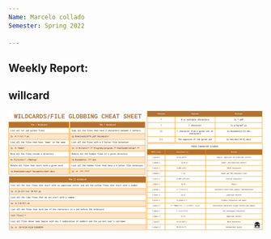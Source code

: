 ```yaml
---
Name: Marcelo collado
Semester: Spring 2022

---
```


## Weekly Report:
 ## willcard

![wildcard](WILDCARDS.png)

